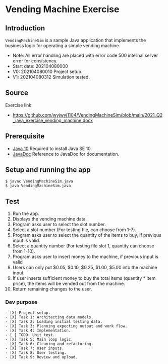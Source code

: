 # Vending Machine Exercise

## Introduction

`VendingMachineSim` is a sample Java application that implements the business logic for operating a simple vending machine.
* Note: All error handling are placed with error code 500 internal server error for consistency.
* Start date: 202104080000
* V0: 202104080010 Project setup.
* V1: 202104080312 Simulation tested.


## Source
Exercise link:
* https://github.com/wyjwyj1104/VendingMachineSim/blob/main/2021_Q2_java_exercise_vending_machine.docx


## Prerequisite

* [Java 10](https://www.oracle.com/ca-en/java/technologies/java-archive-javase10-downloads.html) Required to install Java SE 10.
* [JavaDoc](https://docs.oracle.com/javase/8/docs/technotes/tools/windows/javadoc.html) Reference to JavaDoc for documentation.



## Setup and running the app

```
$ javac VendingMachineSim.java
$ java VendingMachineSim.java
```

## Test

1. Run the app.
2. Displays the vending machine data.
3. Program asks user to select the slot number.
4. Select a slot number (For testing file, can choose from 1-7).
5. Program asks user to select the quantity of the items to buy, if previous input is valid.
6. Select a quantity number (For testing file slot 1, quantity can choose from 1-10).
7. Program asks user to insert money to the machine, if previous input is valid
8. Users can only put $0.05, $0.10, $0.25, $1.00, $5.00 into the machine input.
9. If user inserts sufficient money to buy the total items (quantity * item price), the items will be vended out from the machine.
10. Return remaining changes to the user.




### Dev purpose

```.todo
- [X] Project setup.
- [X] Task 1: Architecting data models.
- [X] Task 2: Loading initial testing data.
- [X] Task 3: Planning expecting output and work flow.
- [X] Task 4: Implementation.
- [ ] TODO: Unit test.
- [X] Task 5: Main loop logic.
- [X] Task 6: Cleaning and refactoring.
- [X] Task 7: User inputs.
- [X] Task 8: User testing.
- [X] Task 9: Review and upload.
```
